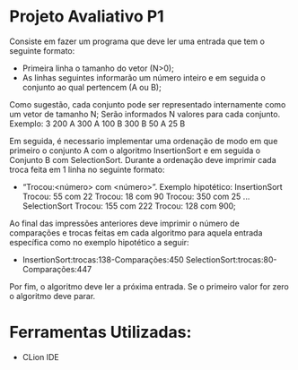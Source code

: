 # Projeto Avaliativo P1

  Consiste em fazer um programa que deve ler uma entrada que tem o seguinte formato:
  - Primeira linha o tamanho do vetor (N>0);
  - As linhas seguintes informarão um número inteiro e em seguida o conjunto ao qual pertencem (A ou B);

  Como sugestão, cada conjunto pode ser representado internamente como um vetor de tamanho N; Serão informados N valores para cada conjunto. Exemplo: 3 200 A 300 A 100 B 300 B 50 A 25 B

  Em seguida, é necessario implementar uma ordenação de modo em que primeiro o conjunto A com o algoritmo InsertionSort e em seguida o Conjunto B com SelectionSort. Durante a ordenação deve imprimir cada troca feita em 1 linha no seguinte formato:
  - “Trocou:<número> com <número>”. Exemplo hipotético: InsertionSort Trocou: 55 com 22 Trocou: 18 com 90 Trocou: 350 com 25 ... SelectionSort Trocou: 155 com 222 Trocou: 128 com 900;

  Ao final das impressões anteriores deve imprimir o número de comparações e trocas feitas em cada algoritmo para aquela entrada específica como no exemplo hipotético a seguir:
  - InsertionSort:trocas:138-Comparações:450 SelectionSort:trocas:80-Comparações:447

 Por fim, o algoritmo deve ler a próxima entrada. Se o primeiro valor for zero o algoritmo deve parar.

# Ferramentas Utilizadas:
- CLion IDE
